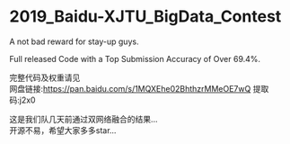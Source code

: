 # 2019_Baidu-XJTU_BigData_Contest
A not bad reward for stay-up guys.

Full released Code with a Top Submission Accuracy of Over 69.4%. 

完整代码及权重请见   
网盘链接:https://pan.baidu.com/s/1MQXEhe02BhthzrMMeOE7wQ 提取码:j2x0 

这是我们队几天前通过双网络融合的结果...  
开源不易，希望大家多多star...
